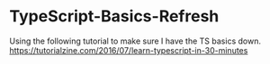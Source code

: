 # TypeScript-Basics-Refresh

Using the following tutorial to make sure I have the TS basics down.
https://tutorialzine.com/2016/07/learn-typescript-in-30-minutes